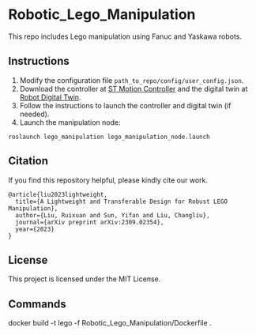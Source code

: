 # Robotic_Lego_Manipulation

This repo includes Lego manipulation using Fanuc and Yaskawa robots.


## Instructions
1. Modify the configuration file `path_to_repo/config/user_config.json`.
2. Download the controller at [ST Motion Controller](https://github.com/intelligent-control-lab/Stream_Motion_Controller) and the digital twin at [Robot Digital Twin](https://github.com/intelligent-control-lab/Robot_Digital_Twin).
3. Follow the instructions to launch the controller and digital twin (if needed).
4. Launch the manipulation node:
```
roslaunch lego_manipulation lego_manipulation_node.launch
```


## Citation
If you find this repository helpful, please kindly cite our work.
```
@article{liu2023lightweight,
  title={A Lightweight and Transferable Design for Robust LEGO Manipulation},
  author={Liu, Ruixuan and Sun, Yifan and Liu, Changliu},
  journal={arXiv preprint arXiv:2309.02354},
  year={2023}
}
```

## License
This project is licensed under the MIT License.

## Commands
docker build -t lego -f Robotic_Lego_Manipulation/Dockerfile . 
